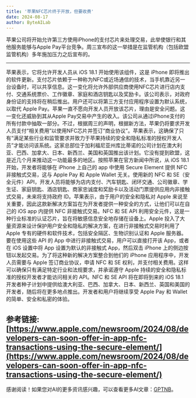 ```yaml
---
title: '苹果NFC芯片终于开放，但要收费'
date: 2024-08-17
author: ByteAILab
---
```


苹果公司将开始允许第三方使用iPhone的支付芯片来处理交易，此举使银行和其他服务能够与Apple Pay平台竞争。周三宣布的这一举措是在监管机构（包括欧盟监管机构）多年施加压力之后宣布的。

---
苹果表示，它将允许开发人员从 iOS 18.1 开始使用该组件，这是 iPhone 即将推出的软件更新。支付芯片依赖于一种称为NFC或近场通信的技术，当手机靠近另一台设备时，可以共享信息。这一变化将允许外部供应商使用NFC芯片进行店内支付、交通系统票价、工作徽章、家庭和酒店钥匙以及奖励卡。该公司表示，对政府身份证的支持将在稍后推出。用户还可以将第三方支付应用程序设置为默认系统，以取代 Apple Pay。苹果一直不愿向开发人员开放该芯片，理由是安全问题。这一变化还威胁到其从Apple Pay交易中产生的收入。该公司从通过iPhone支付的所有付款中抽取一部分。不过，根据周三的声明，根据新方法，苹果仍将要求开发人员支付“相关费用”以使用NFC芯片并签订“商业协议”。苹果表示，这确保了只有“满足某些行业和监管要求并致力于苹果持续的安全和隐私标准的授权开发人员”才能访问该系统。这家总部位于加利福尼亚州库比蒂诺的公司计划在澳大利亚、巴西、加拿大、日本、新西兰、美国和英国推出该计划。它没有提到欧盟，这是近几个月来推动这一功能最多的地区。按照苹果在官方新闻中所说，从 iOS 18.1 开始，开发者将能够在 iPhone 上自己的 app 中使用 Secure Element 提供 NFC 非接触式交易，这与 Apple Pay 和 Apple Wallet 无关。使用新的 NFC 和 SE（安全元件）API，开发人员将能够为店内支付、汽车钥匙、闭环交通、公司徽章、学生证、家庭钥匙、酒店钥匙、商家忠诚度和奖励卡以及活动门票提供应用内非接触式交易，未来将支持政府 ID。苹果表示，由于用户的安全和隐私对 Apple 来说至关重要，因此这款新解决方案旨在为开发者提供一种安全的方式，让他们可以在自己的 iOS app 内提供 NFC 非接触式交易。NFC 和 SE API 利用安全元件，这是一种行业标准的认证芯片，旨在将敏感信息安全地存储在设备上。Apple 投入了大量资源来设计保护用户安全和隐私的解决方案，在进行非接触式交易时利用了 Apple 专有的硬件和软件技术，包括安全隔区、生物识别认证和 Apple 服务器。要在使用这些 API 的 App 中进行非接触式交易，用户可以直接打开该 App，或者在 iOS 设置中将 App 设置为默认的非接触式 App，然后双击 iPhone 上的侧边按钮以发起交易。为了将这种新的解决方案整合到他们的 iPhone 应用程序中，开发人员需要与 Apple 签订商业协议，申请 NFC 和 SE 权利，并支付相关费用。这样可以确保只有满足特定行业和法规要求，并承诺遵守 Apple 持续的安全和隐私标准的授权开发者才能访问相关的 API。NFC 和 SE API 将在即将到来的 iOS 18.1 开发者种子计划中提供给澳大利亚、巴西、加拿大、日本、新西兰、英国和美国的开发者，随后将在更多地点推出。开发者和用户将继续享受 Apple Pay 和 Wallet 的简单、安全和私密的体验。

参考链接: [https://www.apple.com/newsroom/2024/08/developers-can-soon-offer-in-app-nfc-transactions-using-the-secure-element/](https://www.apple.com/newsroom/2024/08/developers-can-soon-offer-in-app-nfc-transactions-using-the-secure-element/)
---
感谢阅读！如果您对AI的更多资讯感兴趣，可以查看更多AI文章：[GPTNB](https://gptnb.com)。